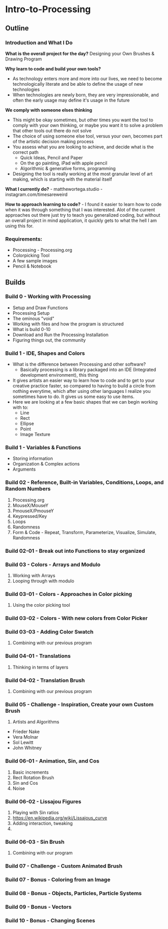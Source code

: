 # Intro-to-Processing

## Outline

### Introduction and What I Do

**What is the overall project for the day?**
Designing your Own Brushes & Drawing Program

**Why learn to code and build your own tools?**

- As technology enters more and more into our lives, we need to become technologically literate and be able to define the usage of new technologies
- When technologies are newly born, they are very impressionable, and often the early usage may define it's usage in the future

**We comply with someone elses thinking**

- This might be okay sometimes, but other times you want the tool to comply with your own thinking, or maybe you want it to solve a problem that other tools out there do not solve
- The choice of using someone else tool, versus your own, becomes part of the artistic decision making process
- You assess what you are looking to achieve, and decide what is the correct path
  - Quick Ideas, Pencil and Paper
  - On the go painting, iPad with apple pencil
  - Algorithmic & generative forms, programming
- Designing the tool is really working at the most granular level of art making, which is starting with the material itself

**What I currently do?**
    - matthewortega.studio
    - instagram.com/timesareweird

**How to approach learning to code?**
    - I found it easier to learn how to code when it was through something that I was interested. Alot of the current approaches out there just try to teach you generalized coding, but without an overall project in mind application, it quickly gets to what the hell I am using this for.

### Requirements:
- Processing - Processing.org
- Colorpicking Tool
- A few sample images
- Pencil & Notebook

## Builds

### Build 0 - Working with Processing
- Setup and Draw Functions
- Processing Setup
- The ominous "void"
- Working with files and how the program is structured
- What is build 0-10
- Download and Run the Processing Installation
- Figuring things out, the community

### Build 1 - IDE, Shapes and Colors
- What is the difference between Processing and other software?
    - Basically processing is a library packaged into an IDE (Integrated development environment), this thing
- It gives artists an easier way to learn how to code and to get to your creative practice faster, so compared to having to build a circle from nothing everytime, which after using other languages I realize you sometimes have to do. It gives us some easy to use items.
- Here we are looking at a few basic shapes that we can begin working with to:
    - Line
    - Rect
    - Ellipse
    - Point
    - Image Texture

### Build 1 - Variables & Functions
- Storing information
- Organization & Complex actions
- Arguments

### Build 02 - Reference, Built-in Variables, Conditions, Loops, and Random Numbers
1. Processing.org
2. MouseX/MouseY
3. PmouseX/PmouseY
4. Keypressed/Key
5. Loops
5. Randomness
6. Form & Code - Repeat, Transform, Parameterize, Visualize, Simulate, Randomness


### Build 02-01 - Break out into Functions to stay organized

### Build 03 - Colors - Arrays and Modulo
1. Working with Arrays
2. Looping through with modulo

### Build 03-01 - Colors - Approaches in Color picking
1. Using the color picking tool

### Build 03-02 - Colors - With new colors from Color Picker
### Build 03-03 - Adding Color Swatch
1. Combining with our previous program

### Build 04-01 - Translations
1. Thinking in terms of layers

### Build 04-02 - Translation Brush
1. Combining with our previous program

### Build 05 - Challenge - Inspiration, Create your own Custom Brush
1. Artists and Algorithms
- Frieder Nake
- Vera Molnar
- Sol Lewitt
- John Whitney

### Build 06-01 - Animation, Sin, and Cos
1. Basic increments
2. Rect Rotation Brush
2. Sin and Cos
3. Noise

### Build 06-02 - Lissajou Figures
1. Playing with Sin ratios
2. https://en.wikipedia.org/wiki/Lissajous_curve
3. Adding interaction, tweaking
4. 
### Build 06-03 - Sin Brush
1. Combining with our program

### Build 07 - Challenge - Custom Animated Brush

### Build 07 - Bonus - Coloring from an Image
### Build 08 - Bonus - Objects, Particles, Particle Systems
### Build 09 - Bonus - Vectors
### Build 10 - Bonus - Changing Scenes